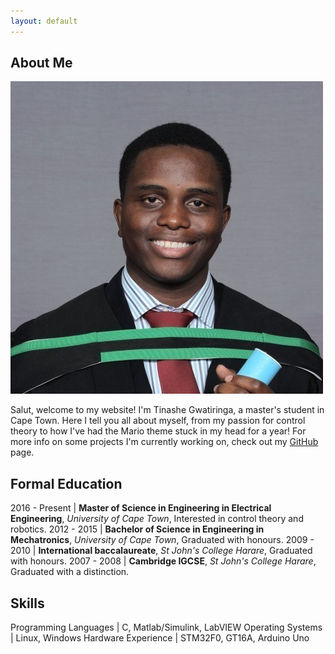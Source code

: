 ```yaml
---
layout: default
---
```


## About Me

<img class="profile-picture" src="profile.jpg">

Salut, welcome to my website! I'm Tinashe Gwatiringa, a master's student in Cape Town. Here I tell you all about myself, from my passion for control theory to how I've had the Mario theme stuck in my head for a year! For more info on some projects I'm currently working on, check out my  [GitHub](http://github.com/tinashe-gwatiringa) page.	

## Formal Education

2016 - Present | **Master of Science in Engineering in Electrical Engineering**, *University of Cape Town*, Interested in control theory and robotics.
2012 - 2015 | **Bachelor of Science in Engineering in Mechatronics**, *University of Cape Town*, Graduated with honours.
2009 - 2010 | **International baccalaureate**, *St John's College Harare*, Graduated with honours.
2007 - 2008 | **Cambridge IGCSE**, *St John's College Harare*, Graduated with a distinction.

## Skills

Programming Languages | C, Matlab/Simulink, LabVIEW
Operating Systems | Linux, Windows
Hardware Experience | STM32F0, GT16A, Arduino Uno
